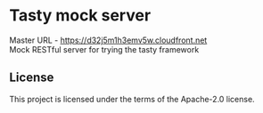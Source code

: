# Tasty mock server

Master URL - https://d32j5m1h3emv5w.cloudfront.net  
Mock RESTful server for trying the tasty framework

## License
This project is licensed under the terms of the Apache-2.0 license.
